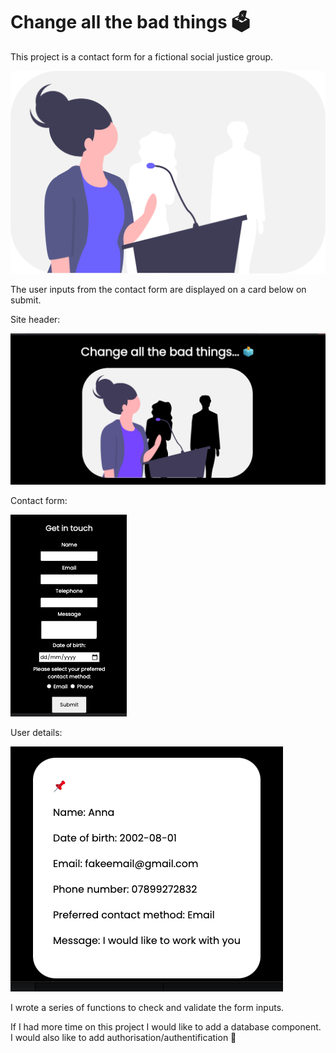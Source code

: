 # Change all the bad things 🗳️

This project is a contact form for a fictional social justice group.

<img
        src="politics.svg"
        alt="an illustration of a woman giving a speech"
      />

The user inputs from the contact form are displayed on a card below on submit.

Site header:

<img
        src="head.png"
        alt=""
      />

Contact form:

<img
        src="form.png"
        alt=""
      />

User details:

<img
        src="card.png"
        alt=""
      />

I wrote a series of functions to check and validate the form inputs.

If I had more time on this project I would like to add a database component. I would also like to add authorisation/authentification 🔑

